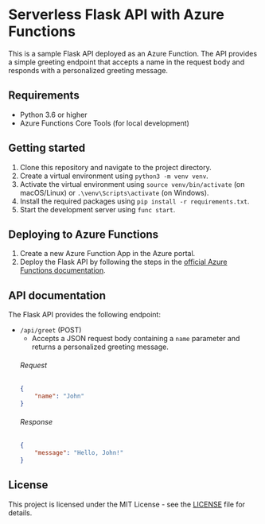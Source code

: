 # Serverless Flask API with Azure Functions

This is a sample Flask API deployed as an Azure Function. The API provides a simple greeting endpoint that accepts a name in the request body and responds with a personalized greeting message.

## Requirements
- Python 3.6 or higher
- Azure Functions Core Tools (for local development)

## Getting started
1. Clone this repository and navigate to the project directory.
2. Create a virtual environment using `python3 -m venv venv`.
3. Activate the virtual environment using `source venv/bin/activate` (on macOS/Linux) or `.\venv\Scripts\activate` (on Windows).
4. Install the required packages using `pip install -r requirements.txt`.
5. Start the development server using `func start`.

## Deploying to Azure Functions
1. Create a new Azure Function App in the Azure portal.
2. Deploy the Flask API by following the steps in the [official Azure Functions documentation](https://docs.microsoft.com/en-us/azure/azure-functions/functions-create-first-function-python).

## API documentation
The Flask API provides the following endpoint:

- `/api/greet` (POST)
    - Accepts a JSON request body containing a `name` parameter and returns a personalized greeting message.
    ###### Request
    ```json
    {
        "name": "John"
    }
    ```
    ###### Response
    ```json
    {
        "message": "Hello, John!"
    }
    ```

## License
This project is licensed under the MIT License - see the [LICENSE](./LICENSE) file for details.